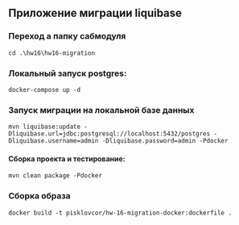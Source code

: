 ## Приложение миграции liquibase

### Переход а папку сабмодуля
````shell
cd .\hw16\hw16-migration
````

### Локальный запуск postgres:
````shell
docker-compose up -d
````

### Запуск миграции на локальной базе данных
````
mvn liquibase:update -Dliquibase.url=jdbc:postgresql://localhost:5432/postgres -Dliquibase.username=admin -Dliquibase.password=admin -Pdocker
````

#### Сборка проекта и тестирование:
```
mvn clean package -Pdocker
```

### Сборка образа
````shell
docker build -t pisklovcor/hw-16-migration-docker:dockerfile .  
````